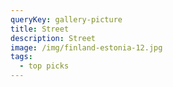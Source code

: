 ```yaml
---
queryKey: gallery-picture
title: Street
description: Street
image: /img/finland-estonia-12.jpg
tags:
  - top picks
---
```

